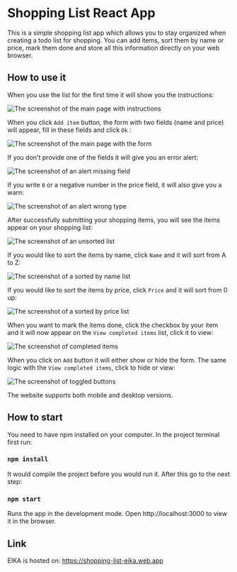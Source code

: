 # Shopping List React App

This is a simple shopping list app which allows you to stay organized when creating a todo list for shopping. You can add items, sort them by name or price, mark them done and store all this information directly on your web browser.

## How to use it 
When you use the list for the first time it will show you the instructions:

![The screenshot of the main page with instructions](https://github.com/FeNatalia/shopping-list-app/blob/main/src/assets/screenshots/welcome.jpg)

When you click `Add item` button, the form with two fields (name and price) will appear, fill in these fields and click `Ok` :

![The screenshot of the main page with the form](https://github.com/FeNatalia/shopping-list-app/blob/main/src/assets/screenshots/form.jpg)

If you don't provide one of the fields it will give you an error alert:

![The screenshot of an alert missing field ](https://github.com/FeNatalia/shopping-list-app/blob/main/src/assets/screenshots/alertMissing.jpg)

If you write `0` or a negative number in the price field, it will also give you a warn:

![The screenshot of an alert wrong type ](https://github.com/FeNatalia/shopping-list-app/blob/main/src/assets/screenshots/alertNum.jpg)

After successfully submitting your shopping items, you will see the items appear on your shopping list: 

![The screenshot of an unsorted list](https://github.com/FeNatalia/shopping-list-app/blob/main/src/assets/screenshots/unsorted.jpg)

If you would like to sort the items by name, click `Name` and it will sort from A to Z:

![The screenshot of a sorted by name list](https://github.com/FeNatalia/shopping-list-app/blob/main/src/assets/screenshots/sortName.jpg)

If you would like to sort the items by price, click `Price` and it will sort from 0 up: 

![The screenshot of a sorted by price list](https://github.com/FeNatalia/shopping-list-app/blob/main/src/assets/screenshots/sortPrice.jpg)

When you want to mark the items done, click the checkbox by your item and it will now appear on the `View completed items` list, click it to view: 

![The screenshot of completed items](https://github.com/FeNatalia/shopping-list-app/blob/main/src/assets/screenshots/completed.jpg)

When you click on `Add` button it will either show or hide the form. The same logic with the `View completed items`, click to hide or view: 

![The screenshot of toggled buttons ](https://github.com/FeNatalia/shopping-list-app/blob/main/src/assets/screenshots/toggled.jpg)

The website supports both mobile and desktop versions.

## How to start 

You need to have npm installed on your computer. In the project terminal first run:

### `npm install`

It would compile the project before you would run it. After this go to the next step:

### `npm start`

Runs the app in the development mode.
Open http://localhost:3000 to view it in the browser.

## Link

EIKA is hosted on: https://shopping-list-eika.web.app

